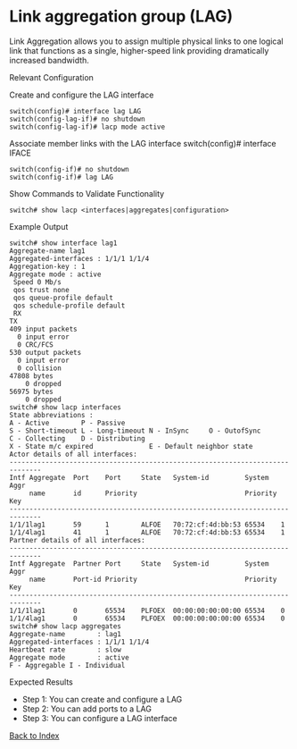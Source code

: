# Link aggregation group (LAG) 

Link Aggregation allows you to assign multiple physical links to one logical link that functions as a single, higher-speed link providing dramatically increased bandwidth. 

Relevant Configuration 

Create and configure the LAG interface 

```
switch(config)# interface lag LAG 
switch(config-lag-if)# no shutdown 
switch(config-lag-if)# lacp mode active 
```

Associate member links with the LAG interface switch(config)# interface IFACE

```
switch(config-if)# no shutdown 
switch(config-if)# lag LAG 
```

Show Commands to Validate Functionality 

```
switch# show lacp <interfaces|aggregates|configuration>
```

Example Output 

```
switch# show interface lag1
Aggregate-name lag1
Aggregated-interfaces : 1/1/1 1/1/4
Aggregation-key : 1
Aggregate mode : active
 Speed 0 Mb/s
 qos trust none
 qos queue-profile default
 qos schedule-profile default
 RX
TX 
409 input packets
  0 input error
  0 CRC/FCS
530 output packets
  0 input error
  0 collision
47808 bytes
    0 dropped
56975 bytes
    0 dropped
switch# show lacp interfaces
State abbreviations :
A - Active        P - Passive
S - Short-timeout L - Long-timeout N - InSync     O - OutofSync
C - Collecting    D - Distributing
X - State m/c expired              E - Default neighbor state
Actor details of all interfaces:
------------------------------------------------------------------------------
Intf Aggregate  Port    Port     State   System-id         System   Aggr
     name       id      Priority                           Priority Key
------------------------------------------------------------------------------
1/1/1lag1       59      1        ALFOE   70:72:cf:4d:bb:53 65534    1
1/1/4lag1       41      1        ALFOE   70:72:cf:4d:bb:53 65534    1
Partner details of all interfaces:
------------------------------------------------------------------------------
Intf Aggregate  Partner Port     State   System-id         System   Aggr
     name       Port-id Priority                           Priority Key
------------------------------------------------------------------------------
1/1/1lag1       0       65534    PLFOEX  00:00:00:00:00:00 65534    0
1/1/4lag1       0       65534    PLFOEX  00:00:00:00:00:00 65534    0
switch# show lacp aggregates
Aggregate-name        : lag1
Aggregated-interfaces : 1/1/1 1/1/4
Heartbeat rate        : slow
Aggregate mode        : active
F - Aggregable I - Individual
```

Expected Results 

* Step 1: You can create and configure a LAG 
* Step 2: You can add ports to a LAG
* Step 3: You can configure a LAG interface  
	
[Back to Index](../index.md)

